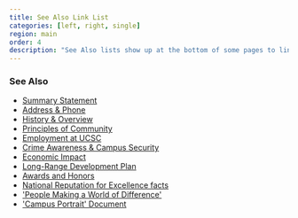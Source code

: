 ```yaml
---
title: See Also Link List
categories: [left, right, single]
region: main
order: 4
description: "See Also lists show up at the bottom of some pages to link to additional, related content."
---
```



<h3>See <span>Also</span></h3>
<div id="seeAlso">
    <ul>
        <li><a href="summary.html">Summary Statement</a></li>
        <li><a href="address.html">Address &amp; Phone</a></li>
        <li><a href="campus-overview.html">History &amp; Overview</a></li>
        <li><a href="principles-community.html">Principles of Community</a></li>
        <li><a href="http://www1.ucsc.edu/about/employment.asp">Employment at UCSC</a></li>
        <li><a href="crime-stats/index.html">Crime Awareness &amp; Campus Security</a></li>
        <li><a href="economic-impact.html">Economic Impact</a></li>
        <li><a href="http://lrdp.ucsc.edu">Long-Range Development Plan</a></li><li><a href="http://news.ucsc.edu/awards/index.html">Awards and Honors</a></li>
        <li><a href="http://news.ucsc.edu/awards/files/some-facts.pdf">National Reputation for Excellence facts</a></li>
        <li><a href="http://www.ucsc.edu/about/files/world-of-difference.pdf">'People Making a World of Difference'</a></li>
        <li><a href="http://planning.ucsc.edu/portrait/">'Campus Portrait' Document</a></li>
    </ul>
</div>
